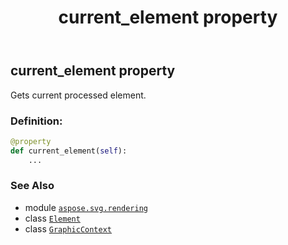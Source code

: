 ﻿---
title: current_element property
second_title: Aspose.SVG for Python via .NET API References
description: 
type: docs
weight: 60
url: /python-net/aspose.svg.rendering/graphiccontext/current_element/
is_root: false
---

## current_element property


Gets current processed element.
### Definition:
```python
@property
def current_element(self):
    ...
```

### See Also
* module [`aspose.svg.rendering`](../../)
* class [`Element`](/svg/python-net/aspose.svg.dom/element)
* class [`GraphicContext`](/svg/python-net/aspose.svg.rendering/graphiccontext)
